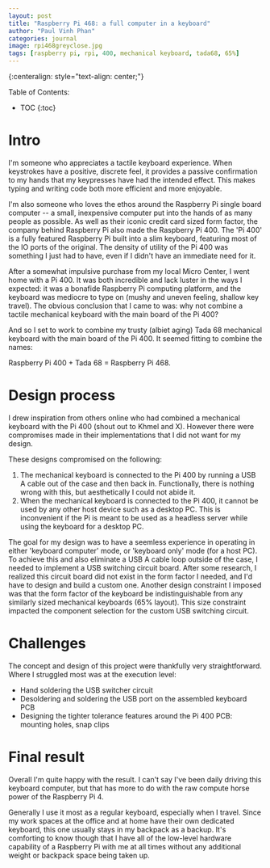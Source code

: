 ```yaml
---
layout: post
title: "Raspberry Pi 468: a full computer in a keyboard"
author: "Paul Vinh Phan"
categories: journal
image: rpi468greyclose.jpg
tags: [raspberry pi, rpi, 400, mechanical keyboard, tada68, 65%]
---
```


{:centeralign: style="text-align: center;"}

Table of Contents:
* TOC
{:toc}

# Intro
I'm someone who appreciates a tactile keyboard experience.
When keystrokes have a positive, discrete feel, it provides a passive confirmation to my hands that my keypresses have had the intended effect.
This makes typing and writing code both more efficient and more enjoyable.

I'm also someone who loves the ethos around the Raspberry Pi single board computer -- a small, inexpensive computer put into the hands of as many people as possible.
As well as their iconic credit card sized form factor, the company behind Raspberry Pi also made the Raspberry Pi 400.
The 'Pi 400' is a fully featured Raspberry Pi built into a slim keyboard, featuring most of the IO ports of the original.
The density of utility of the Pi 400 was something I just had to have, even if I didn't have an immediate need for it.

After a somewhat impulsive purchase from my local Micro Center, I went home with a Pi 400.
It was both incredible and lack luster in the ways I expected: it was a bonafide Raspberry Pi computing platform, and the keyboard was mediocre to type on (mushy and uneven feeling, shallow key travel).
The obvious conclusion that I came to was: why not combine a tactile mechanical keyboard with the main board of the Pi 400?

And so I set to work to combine my trusty (albiet aging) Tada 68 mechanical keyboard with the main board of the Pi 400.
It seemed fitting to combine the names:

Raspberry Pi 400 + Tada 68 = Raspberry Pi 468.


# Design process
I drew inspiration from others online who had combined a mechanical keyboard with the Pi 400 (shout out to Khmel and X).
However there were compromises made in their implementations that I did not want for my design.

These designs compromised on the following:
1. The mechanical keyboard is connected to the Pi 400 by running a USB A cable out of the case and then back in. Functionally, there is nothing wrong with this, but aesthetically I could not abide it.
2. When the mechanical keyboard is connected to the Pi 400, it cannot be used by any other host device such as a desktop PC. This is inconvenient if the Pi is meant to be used as a headless server while using the keyboard for a desktop PC.

The goal for my design was to have a seemless experience in operating in either 'keyboard computer' mode, or 'keyboard only' mode (for a host PC).
To achieve this and also eliminate a USB A cable loop outside of the case, I needed to implement a USB switching circuit board.
After some research, I realized this circuit board did not exist in the form factor I needed, and I'd have to design and build a custom one.
Another design constraint I imposed was that the form factor of the keyboard be indistinguishable from any similarly sized mechanical keyboards (65% layout).
This size constraint impacted the component selection for the custom USB switching circuit.

# Challenges
The concept and design of this project were thankfully very straightforward.
Where I struggled most was at the execution level:
- Hand soldering the USB switcher circuit
- Desoldering and soldering the USB port on the assembled keyboard PCB
- Designing the tighter tolerance features around the Pi 400 PCB: mounting holes, snap clips

# Final result
Overall I'm quite happy with the result.
I can't say I've been daily driving this keyboard computer, but that has more to do with the raw compute horse power of the Raspberry Pi 4.

Generally I use it most as a regular keyboard, especially when I travel.
Since my work spaces at the office and at home have their own dedicated keyboard, this one usually stays in my backpack as a backup.
It's comforting to know though that I have all of the low-level hardware capability of a Raspberry Pi with me at all times without any additional weight or backpack space being taken up.

